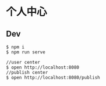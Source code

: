 # 个人中心

## Dev
```
$ npm i
$ npm run serve

//user center
$ open http://localhost:8080
//publish center
$ open http://localhost:8080/publish
```
